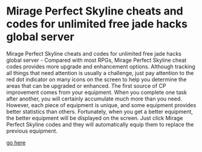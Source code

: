 # Mirage Perfect Skyline cheats and codes for unlimited free jade hacks global server

Mirage Perfect Skyline cheats and codes for unlimited free jade hacks global server - Compared with most RPGs, Mirage Perfect Skyline cheat codes provides more upgrade and enhancement options. Although tracking all things that need attention is usually a challenge, just pay attention to the red dot indicator on many icons on the screen to help you determine the areas that can be upgraded or enhanced. The first source of CP improvement comes from your equipment. When you complete one task after another, you will certainly accumulate much more than you need. However, each piece of equipment is unique, and some equipment provides better statistics than others. Fortunately, when you get a better equipment, the better equipment will be displayed on the screen. Just click Mirage Perfect Skyline codes and they will automatically equip them to replace the previous equipment.

<a href="https://windmod.icu/mirage-perfect-skyline/">go here</a>
